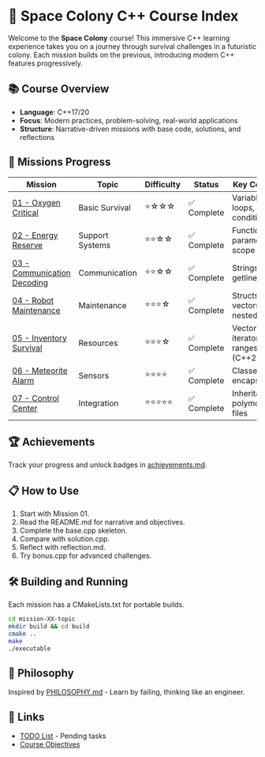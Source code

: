 # 🚀 Space Colony C++ Course Index

Welcome to the **Space Colony** course! This immersive C++ learning experience takes you on a journey through survival challenges in a futuristic colony. Each mission builds on the previous, introducing modern C++ features progressively.

## 📚 Course Overview
- **Language**: C++17/20
- **Focus**: Modern practices, problem-solving, real-world applications
- **Structure**: Narrative-driven missions with base code, solutions, and reflections

## 🎯 Missions Progress

| Mission | Topic | Difficulty | Status | Key Concepts |
|---------|-------|------------|--------|--------------|
| [01 - Oxygen Critical](mission-01-oxygen/) | Basic Survival | ⭐☆☆☆ | ✅ Complete | Variables, loops, conditionals |
| [02 - Energy Reserve](mission-02-energy/) | Support Systems | ⭐⭐☆☆ | ✅ Complete | Functions, parameters, scope |
| [03 - Communication Decoding](mission-03-communication/) | Communication | ⭐⭐☆☆ | ✅ Complete | Strings, getline, search |
| [04 - Robot Maintenance](mission-04-robot-maintenance/) | Maintenance | ⭐⭐⭐☆ | ✅ Complete | Structs, vectors, nested loops |
| [05 - Inventory Survival](mission-05-inventory-survival/) | Resources | ⭐⭐⭐☆ | ✅ Complete | Vectors, iterators, ranges (C++20) |
| [06 - Meteorite Alarm](mission-06-meteorite-alarm/) | Sensors | ⭐⭐⭐⭐ | ✅ Complete | Classes, encapsulation |
| [07 - Control Center](mission-07-control-center/) | Integration | ⭐⭐⭐⭐⭐ | ✅ Complete | Inheritance, polymorphism, files |

## 🏆 Achievements
Track your progress and unlock badges in [achievements.md](achievements.md).

## 📋 How to Use
1. Start with Mission 01.
2. Read the README.md for narrative and objectives.
3. Complete the base.cpp skeleton.
4. Compare with solution.cpp.
5. Reflect with reflection.md.
6. Try bonus.cpp for advanced challenges.

## 🛠️ Building and Running
Each mission has a CMakeLists.txt for portable builds.
```bash
cd mission-XX-topic
mkdir build && cd build
cmake ..
make
./executable
```

## 📖 Philosophy
Inspired by [PHILOSOPHY.md](mission-01-oxygen/PHILOSOPHY.md) - Learn by failing, thinking like an engineer.

## 🔗 Links
- [TODO List](TODO.md) - Pending tasks
- [Course Objectives](../docs/objetivos_del_curso_leeme.MD)
